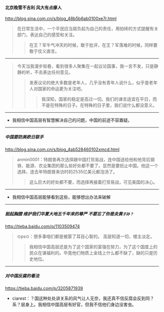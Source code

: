 #### 北京晚雪不吉利 风大有点瘮人
http://blog.sina.com.cn/s/blog_48b5b6ab0100xe7r.html
>在日常生活中，一个平民应当肩负起为自己的责任，用拍砖的方式提醒有关部门，表达自己的感受和关注。
>>在王？军牛气冲天的时候，敢于批评，在王？军落难的时候，同样要敢于仗义直言。
---
>今天当我漫步街巷，看到很多人聚集在一起议论国事，我一言不发，只是静静的听，不去表达任何意见。
>>发表议论的绝大多数是老年人，几乎没有青年人说什么，似乎是老年人对国家的命运更为关注吧。
>>>我深知，国家的稳定是高过一切。我们的谏言适宜在平日，而不是在特殊的日子。在特殊的日子里，我们说什么都没意义。
---
- 我相信中国高层有智慧解决自己的问题，中国的前途不容置疑。
---
##### 中国要防美欧日联手
http://blog.sina.com.cn/s/blog_4ab528460102xmcd.html
>anmin0001：特朗普再次选择跟中国打贸易战，连中国送给他和他背后钢铁、能源、农业集团的那么些好处都不要了。显然是要扼止中国。他这一个选择，连去年特朗普来访时的2535亿美元都泡汤了。
>>这么巨大的好处都不要，而选择再接着打贸易战，可见美国的决心。
---
- 我相信中国高层能够看到这些，能够想出办法来破解
---
##### 挺起胸膛 维护我们华夏大地五千年来的尊严 不要忘了你是炎黄`子孙？`
http://tieba.baidu.com/p/1103509474
>⊙ps⊙：很多事咱们都是被蒙了耳目心智的。 高层知道一切，楼主淡定。
>>我相信中国高层还是为了这个国家的富强在努力，为了这个国度上的民众在谋福利的。毕竟他们物质上金钱上什么都不缺了，缺的只是历史地位。
---
##### 对中国反腐的看法
https://tieba.baidu.com/p/3205871939
- ciarest：？国这种处处讲关系的风气让人无奈，我还真不信反腐会反到同？系？层身上。我相信中国高层有好官，但我不信他们身边没害虫。